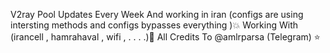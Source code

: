 V2ray Pool Updates Every Week And working in iran (configs are using intersting methods and configs bypasses everything )💥
Working With (irancell , hamrahaval , wifi , . . . .)🎯
All Credits To @amlrparsa (Telegram) ⭐️
